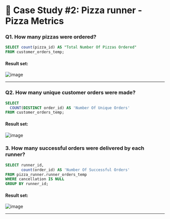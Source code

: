 # :pizza: Case Study #2: Pizza runner - Pizza Metrics
### Q1. How many pizzas were ordered?

```sql
SELECT count(pizza_id) AS "Total Number Of Pizzas Ordered"
FROM customer_orders_temp;
``` 
	
#### Result set:
![image](https://user-images.githubusercontent.com/77529445/164606099-9ea969f1-928e-4bbd-90cd-5211aaed7e89.png)

***

###  Q2. How many unique customer orders were made?

```sql
SELECT 
  COUNT(DISTINCT order_id) AS 'Number Of Unique Orders'
FROM customer_orders_temp;
``` 
	
#### Result set:
![image](https://user-images.githubusercontent.com/77529445/164606186-2b5465ef-69df-4fbb-9a2d-cd50afd49c7a.png)

###  3. How many successful orders were delivered by each runner?

```sql
SELECT runner_id,
       count(order_id) AS 'Number Of Successful Orders'
FROM pizza_runner.runner_orders_temp
WHERE cancellation IS NULL
GROUP BY runner_id;
``` 
	
#### Result set:
![image](https://user-images.githubusercontent.com/77529445/164606290-b70ee6e3-ed23-417a-9e86-e8555d9e55c3.png)

***
